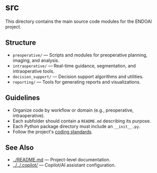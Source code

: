 # src

This directory contains the main source code modules for the ENDOAI project.

## Structure

- `preoperative/` — Scripts and modules for preoperative planning, imaging, and analysis.
- `intraoperative/` — Real-time guidance, segmentation, and intraoperative tools.
- `decision_support/` — Decision support algorithms and utilities.
- `reporting/` — Tools for generating reports and visualizations.

## Guidelines

- Organize code by workflow or domain (e.g., preoperative, intraoperative).
- Each subfolder should contain a `README.md` describing its purpose.
- Each Python package directory must include an `__init__.py`.
- Follow the project's [coding standards](../../../COPILOT.md).

## See Also

- [../README.md](../README.md) — Project-level documentation.
- [../../.copilot/](../../.copilot/) — Copilot/AI assistant configuration.
